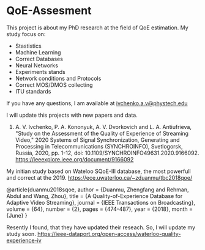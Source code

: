 # QoE-Assesment
This project is about my PhD research at the field of QoE estimation.
My study focus on:
- Stastistics
- Machine Learning
- Correct Databases
- Neural Networks
- Experiments stands
- Network conditions and Protocols
- Correct MOS/DMOS collecting
- ITU standards

If you have any questions, I am available at ivchenko.a.v@phystech.edu

I will update this projects with new papers and data.


1. A. V. Ivchenko, P. A. Kononyuk, A. V. Dvorkovich and L. A. Antiufrieva, "Study on the Assessment of the Quality of Experience of Streaming Video," 2020 Systems of Signal Synchronization, Generating and Processing in Telecommunications (SYNCHROINFO), Svetlogorsk, Russia, 2020, pp. 1-12, doi: 10.1109/SYNCHROINFO49631.2020.9166092.
https://ieeexplore.ieee.org/document/9166092



My initian study based on Wateloo SQoE-III database, the most powerfull and correct at the 2019.
https://ece.uwaterloo.ca/~zduanmu/tbc2018qoe/

@article{duanmu2018sqoe,
  author = {Duanmu, Zhengfang and Rehman, Abdul and Wang, Zhou}, 
  title = {A Quality-of-Experience Database for Adaptive Video Streaming}, 
  journal = {IEEE Transactions on Broadcasting},
  volume = {64},
  number = {2},
  pages = {474-487},
  year = {2018},
  month = {June}
}

Resently I found, that they have updated their reseach. So, I will update my study soon.
https://ieee-dataport.org/open-access/waterloo-quality-experience-iv
